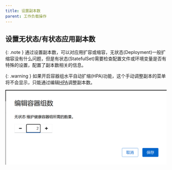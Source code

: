 ```yaml
---
title: 设置副本数
parent: 工作负载操作
---
```


## 设置无状态/有状态应用副本数

{: .note }
通过设置副本数，可以对应用扩容或缩容，无状态(Deployment)一般扩缩容没有什么问题，但是有状态(StatefulSet)需要检查配置文件或环境变量是否有特殊的设置，配置了副本数相关的信息。

{: .warning }
如果开启容器组水平自动扩缩(HPA)功能，这个手动调整副本的菜单将不会显示，只能通过编辑[HPA](../hpa)调整副本数。

![](imgs/img.png)

